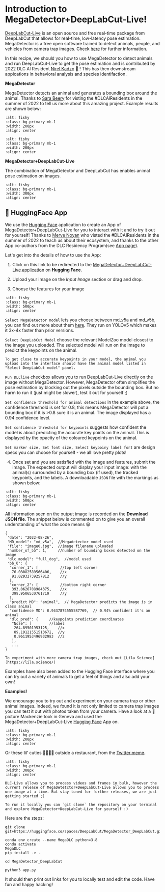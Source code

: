 # Introduction to MegaDetector+DeepLabCut-Live!
[DeepLabCut-Live](https://github.com/DeepLabCut/DeepLabCut-live) is an open source and free real-time package from DeepLabCut that allows for real-time, low-latency pose estimation.  MegaDetector is a free open software trained to detect animals, people, and vehicles from camera trap images. Check [here](https://github.com/microsoft/CameraTraps/blob/main/megadetector.md) for further information. 

In this recipe, we should you how to use MegaDetector to detect animals and run DeepLabCut-Live to get the pose estimation and is contributed by 2022 DLC AI Resident [Nirel Kadzo](https://github.com/Kadzon) 💜.! This has then downstream appications in behavioral analysis and species identifaction. 

**MegaDetector**

MegaDetector detects an animal and generates a bounding box around the animal. Thanks to [Sara Beery](https://beerys.github.io/) for visting the #DLCAIResidents in the summer of 2022 to tell us more about this amazing project. Example results are shown below:

```{image} ../images/anim2.jpg
:alt: fishy
:class: bg-primary mb-1
:width: 200px
:align: center
```
```{image} ../images/anim1.jpg
:alt: fishy
:class: bg-primary mb-1
:width: 200px
:align: center
```
**MegaDetector+DeepLabCut-Live**

The combination of MegaDetector and DeepLabCut has enables animal pose estimation on images.
```{image} ../images/monkmddlc.png
:alt: fishy
:class: bg-primary mb-1
:width: 300px
:align: center
```

## 🤗 HuggingFace App

We use the [Hugging Face](huggingface.co) application to create an App of MegaDetector+DeepLabCut-Live for you to interact with it and to try it out for yourself! Thanks to [Merve Noyan](https://github.com/merveenoyan) who visted the #DLCAIResidents in the summer of 2022 to teach us about their ecosystem, and thanks to the other App co-authors from the DLC Residency Program(see [App page](https://huggingface.co/spaces/DeepLabCut/MegaDetector_DeepLabCut)). 

Let's get into the details of how to use the App:

1. Click on this link to be redirected to the [MegaDetector+DeepLabCut-Live application](https://huggingface.co/spaces/DeepLabCut/MegaDetector_DeepLabCut) on **Hugging Face**.

2. Upload your image on the *Input Image* section or drag and drop.

3. Choose the features for your image
```{image} ../images/toggle.PNG
:alt: fishy
:class: bg-primary mb-1
:width: 500px
:align: center

```
``Select MegaDetector model`` lets you choose between md_v5a and md_v5b, you can find out more about them [here](https://github.com/microsoft/CameraTraps/releases). They run on YOLOv5 which makes it 3x-4x faster than prior versions.

``Select DeepLabCut Model`` choose the relevant ModelZoo model closest to the image you uploaded. The selected model will run on the image to predict the keypoints on the animal. 

```{warning}
To get close to accurate keypoints in your model, the animal you upload into the interface should have the animal model listed in "Select DeepLabCut model" panel.
```

``Run DLClive`` checkbox allows you to run DeepLabCut-Live directly on the image without MegaDetector. However, MegaDetector often simplifies the pose estimation by blocking out the pixels outside the bounding box. But no harm to run it (just might be slower), test it out for yourself ;)

``Set confidence threshold for animal detections`` in the example above, the confidence threshold is set for 0.8, this means MegaDetector will put a bounding box if it is >0.8 sure it is an animal. The image displayed has a 0.94 confidence level.

``Set confidence threshold for keypoints`` suggests how confident the model is about predicting the accurate key points on the animal. This is displayed by the opacity of the coloured keypoints on the animal.

``Set marker size, Set font size, Select keypoiny label font`` are design specs you can choose for yourself - we all love pretty plots!

4. Once set and you are satisfied with the image and features, submit the image. The expected output will display your input image: with the animal(s) surrounded by a bounding box (if used), the tracked keypoints, and the labels. A downloadable `JSON` file with the markings as shown below:

```{image} ../images/outputdog.PNG
:alt: fishy
:class: bg-primary mb-1
:width: 500px
:align: center
```
All information seen on the output image is recorded on the **Download JSON file**. The snippet below is commented on to give you an overall understanding of what the code means 😀
```
{
 "date": "2022-08-26",
 "MD_model": "md_v5a",  //Megadetector model used
 "file": "image0.jpg",  //image filename uploaded
 "number_of_bb": 1,     //number of bounding boxes detected on the image
 "dlc_model": "full_dog",  //model used
 "bb_0": {              
  "corner_1": [          //top left corner
   76.08082580566406,    //x  
   91.02932739257812     //y
  ],
  "corner_2": [          //bottom right corner
   393.8626708984375,    //x
   399.9506530761719     //y
  ],
  "predict MD": "animal",  // MegaDetector predicts the image is in class animal
  "confidence MD": 0.9437874555587769,  // 0.94% confident it's an animal
  "dlc_pred": {     //keypoints prediction coordinates
   "Nose": [        //label
    264.89501953125,    //x
    89.19121551513672,  //y
    0.9611953496932983  //z
   ],
   ...
}
```


```{hint}
To experiment with more camera trap images, check out [Lila Science](https://lila.science/)
```

Examples have also been added to the Hugging Face interface where you can try out a variety of animals to get a feel of things and also add your own!

**Examples!** 

We encourage you to try out and experiment on your camera trap or other animal images. Indeed, we found it is not only limited to camera trap images you can test it out with photos taken from your camera. Have a look at a 🦊picture Mackenzie took in Geneva and used the MegaDetector+DeepLabCut-Live [Hugging Face](huggingface.co) App on.

```{image} ../images/foxmac.avif
:alt: fishy
:class: bg-primary mb-1
:width: 200px
:align: center
```

Or these lil' cuties 🐶🐶🙀🐶 outside a restaurant, from the [Twitter meme](https://twitter.com/standardpuppies/status/1563188163962515457?s=21&t=f2kM2HoUygyLmmAH7Ho-HQ).

```{image} ../images/pupscat.PNG
:alt: fishy
:class: bg-primary mb-1
:width: 300px
:align: center
```

```{note}
DLC-Live allows you to process videos and frames in bulk, however the current release of MegaDetetctor+DeepLabCut-Live allows you to process one image at a time. But stay tuned for further releases, we are just getting started ;)
```


```{hint} 
To run it locally you can `git clone` the repository on your terminal and explore MegaDetector+DeepLabCut-Live for yourself :) 
```
Here are the steps:
```
git clone git+https://huggingface.co/spaces/DeepLabCut/MegaDetector_DeepLabCut.git
```
```
conda env create --name MegaDLC python=3.8
conda activate
MegaDLC
pip install -e .
```

```
cd MegaDetector_DeepLabCut 
```

```
python3 app.py
```

It should then print out links for you to locally test and edit the code. Have fun and happy hacking!

